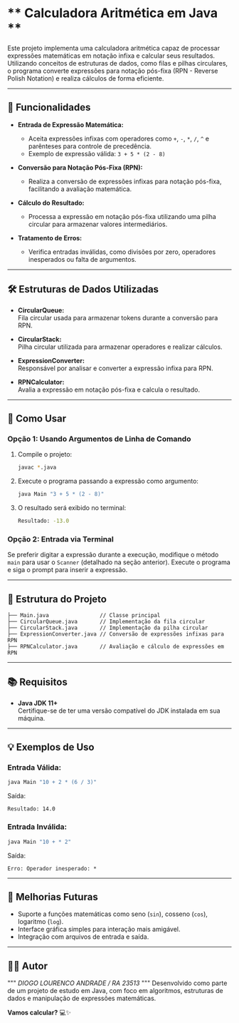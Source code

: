 # ** Calculadora Aritmética em Java **

Este projeto implementa uma calculadora aritmética capaz de processar expressões matemáticas em notação infixa e calcular seus resultados. Utilizando conceitos de estruturas de dados, como filas e pilhas circulares, o programa converte expressões para notação pós-fixa (RPN - Reverse Polish Notation) e realiza cálculos de forma eficiente.

---

## **📜 Funcionalidades**

- **Entrada de Expressão Matemática:**
  - Aceita expressões infixas com operadores como `+`, `-`, `*`, `/`, `^` e parênteses para controle de precedência.
  - Exemplo de expressão válida: `3 + 5 * (2 - 8)`

- **Conversão para Notação Pós-Fixa (RPN):**
  - Realiza a conversão de expressões infixas para notação pós-fixa, facilitando a avaliação matemática.

- **Cálculo do Resultado:**
  - Processa a expressão em notação pós-fixa utilizando uma pilha circular para armazenar valores intermediários.

- **Tratamento de Erros:**
  - Verifica entradas inválidas, como divisões por zero, operadores inesperados ou falta de argumentos.

---

## **🛠️ Estruturas de Dados Utilizadas**

- **CircularQueue:**  
  Fila circular usada para armazenar tokens durante a conversão para RPN.

- **CircularStack:**  
  Pilha circular utilizada para armazenar operadores e realizar cálculos.

- **ExpressionConverter:**  
  Responsável por analisar e converter a expressão infixa para RPN.

- **RPNCalculator:**  
  Avalia a expressão em notação pós-fixa e calcula o resultado.

---

## **🚀 Como Usar**

### **Opção 1: Usando Argumentos de Linha de Comando**
1. Compile o projeto:  
   ```bash
   javac *.java
   ```
2. Execute o programa passando a expressão como argumento:  
   ```bash
   java Main "3 + 5 * (2 - 8)"
   ```
3. O resultado será exibido no terminal:  
   ```bash
   Resultado: -13.0
   ```

### **Opção 2: Entrada via Terminal**
Se preferir digitar a expressão durante a execução, modifique o método `main` para usar o `Scanner` (detalhado na seção anterior). Execute o programa e siga o prompt para inserir a expressão.

---

## **📂 Estrutura do Projeto**

```plaintext
├── Main.java                // Classe principal
├── CircularQueue.java       // Implementação da fila circular
├── CircularStack.java       // Implementação da pilha circular
├── ExpressionConverter.java // Conversão de expressões infixas para RPN
├── RPNCalculator.java       // Avaliação e cálculo de expressões em RPN
```

---

## **📚 Requisitos**

- **Java JDK 11+**  
  Certifique-se de ter uma versão compatível do JDK instalada em sua máquina.

---

## **💡 Exemplos de Uso**

### Entrada Válida:
```bash
java Main "10 + 2 * (6 / 3)"
```
Saída:
```plaintext
Resultado: 14.0
```

### Entrada Inválida:
```bash
java Main "10 + * 2"
```
Saída:
```plaintext
Erro: Operador inesperado: *
```

---

## **🔧 Melhorias Futuras**

- Suporte a funções matemáticas como seno (`sin`), cosseno (`cos`), logaritmo (`log`).
- Interface gráfica simples para interação mais amigável.
- Integração com arquivos de entrada e saída.

---

## **👨‍💻 Autor** 
""" *DIOGO LOURENCO ANDRADE / RA 23513* """
Desenvolvido como parte de um projeto de estudo em Java, com foco em algoritmos, estruturas de dados e manipulação de expressões matemáticas.

**Vamos calcular?** 💻✨
